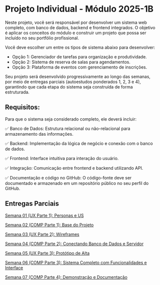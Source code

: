 # Projeto Individual - Módulo 2025-1B
Neste projeto, você será responsável por desenvolver um sistema web completo, com banco de dados, backend e frontend integrados. O objetivo é aplicar os conceitos do módulo e construir um projeto que possa ser incluído no seu portfólio profissional.

Você deve escolher um entre os tipos de sistema abaixo para desenvolver:
- Opção 1: Gerenciador de tarefas para organização e produtividade.
- Opção 2: Sistema de reserva de salas para agendamentos. 
- Opção 3: Plataforma de eventos com gerenciamento de inscrições. 

Seu projeto será desenvolvido progressivamente ao longo das semanas, por meio de entregas parciais (autoestudos ponderados 1, 2, 3 e 4), garantindo que cada etapa do sistema seja construída de forma estruturada.

## Requisitos:
Para que o sistema seja considerado completo, ele deverá incluir:

 ✅ Banco de Dados: Estrutura relacional ou não-relacional para armazenamento das informações.

 ✅ Backend: Implementação da lógica de negócio e conexão com o banco de dados.

 ✅ Frontend: Interface intuitiva para interação do usuário.

 ✅ Integração: Comunicação entre frontend e backend utilizando API.

 ✅ Documentação e código no GitHub: O código-fonte deve ser documentado e armazenado em um repositório público no seu perfil do GitHub.

 ## Entregas Parciais

[Semana 01 (UX Parte 1): Personas e US](/UX_Ponderada1.md)  

[Semana 02 (COMP Parte 1): Base do Projeto](/Comp_Ponderada1.md)  

[Semana 03 (UX Parte 2): Wireframes](/UX_Ponderada2.md)  

[Semana 04 (COMP Parte 2): Conectando Banco de Dados e Servidor](/Comp_Ponderada2.md)  

[Semana 05 (UX Parte 3): Protótipo de Alta](/UX_Ponderada3.md)  

[Semana 06 (COMP Parte 3): Sistema Completo com Funcionalidades e Interface](/Comp_Ponderada3.md)  

[Semana 07 (COMP Parte 4): Demonstração e Documentação](/Comp_Ponderada4.md)  